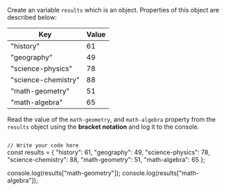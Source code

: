 Create an variable `results`
which is an object.
Properties of this object are
described below:

| Key                 | Value |
| ------------------- | ----- |
| "history"           | 61    |
| "geography"         | 49    |
| "science-physics"   | 78    |
| "science-chemistry" | 88    |
| "math-geometry"     | 51    |
| "math-algebra"      | 65    |

Read the value of the `math-geometry`,
and `math-algebra` property
from the `results` object
using the **bracket notation**
and log it to the console.

<codeblock language="javascript" type="exercise" testMode="fixedInput">
<code>
// Write your code here
</code>
<solution>
const results = {
  "history": 61,
  "geography": 49,
  "science-physics": 78,
  "science-chemistry": 88,
  "math-geometry": 51,
  "math-algebra": 65
};

console.log(results["math-geometry"]);
console.log(results["math-algebra"]);
</solution>
</codeblock>

